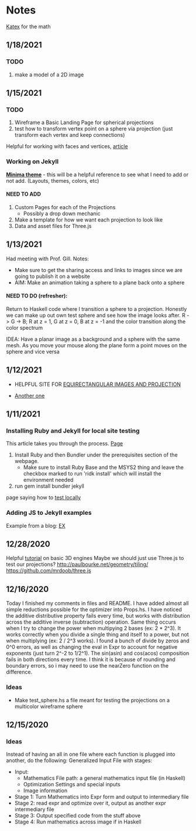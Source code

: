 # Notes

[Katex](https://docs.gitlab.com/ee/user/markdown.html#math) for the math

## 1/18/2021

### TODO
1. make a model of a 2D image

## 1/15/2021

### TODO
1. Wireframe a Basic Landing Page for spherical projections
2. test how to transform vertex point on a sphere via projection (just transform each vertex and keep connections)

Helpful for working with faces and vertices, [article](https://threejsfundamentals.org/threejs/lessons/threejs-custom-geometry.html)

### Working on Jekyll
**[Minima theme](https://github.com/jekyll/minima)** - this will be a helpful reference to see what I need to add or not add. (Layouts, themes, colors, etc)

#### NEED TO ADD
1. Custom Pages for each of the Projections
    - Possibly a drop down mechanic
2. Make a template for how we want each projection to look like
3. Data and asset files for Three.js

## 1/13/2021
Had meeting with Prof. Gill. Notes:
 - Make sure to get the sharing access and links to images since we are going to publish it on a website
 - AIM: Make an animation taking a sphere to a plane back onto a sphere

#### NEED TO DO (refresher):
Return to Haskell code where I transition a sphere to a projection. Honestly we can make up out own test sphere and see how the image looks after.
R -> G -> B;    R at z = 1, G at z = 0, B at z = -1 and the color transition along the color spectrum

IDEA: Have a planar image as a background and a sphere with the same mesh. As you move your mouse along the plane form a point moves on the sphere and vice versa

## 1/12/2021

- HELPFUL SITE FOR [EQUIRECTANGULAR IMAGES AND PROJECTION](https://www.maptoglobe.com/explore)

- [Another one](https://en.wikipedia.org/wiki/Equirectangular_projection#/media/File:Equirectangular_projection_SW.jpg)

## 1/11/2021
### Installing Ruby and Jekyll for local site testing
This article takes you through the process. [Page](https://docs.github.com/en/free-pro-team@latest/github/working-with-github-pages/creating-a-github-pages-site-with-jekyll#prerequisites)

1. Install Ruby and then Bundler under the prerequisites section of the webpage.
    - Make sure to install Ruby Base and the MSYS2 thing and leave the checkbox marked to run 'ridk install' which will install the environment needed
2. run gem install bundler jekyll

page saying how to [test locally](https://docs.github.com/en/free-pro-team@latest/github/working-with-github-pages/testing-your-github-pages-site-locally-with-jekyll)

### Adding JS to Jekyll examples
Example from a blog: [EX](https://blog.emmatosch.com/2016/03/09/using-custom-javascript-in-jekyll-blogs.html)

## 12/28/2020
Helpful [tutorial](https://gamedevelopment.tutsplus.com/series/lets-build-a-3d-graphics-software-engine--gamedev-12718) on basic 3D engines
Maybe we should just use Three.js to test our projections?
http://paulbourke.net/geometry/tiling/
https://github.com/mrdoob/three.js

## 12/16/2020
Today I finished my comments in files and README. I have added almost all simple reductions possible for the optimizer into Props.hs. I have noticed the additive distributive property fails every time, but works with distribution across the additive inverse (subtraction) operation. Same thing occurs when I try to change the power when multipying 2 bases (ex: 2 * 2^3). It works correctly when you divide a single thing and itself to a power, but not when multiplying (ex: 2 / 2^3 works). I found a bunch of divide by zeros and 0^0 errors, as well as changing the eval in Expr to account for negative exponents (just turn 2^-2 to 1/2^1). The sin(asin) and cos(acos) composition fails in both directions every time. I think it is because of rounding and boundary errors, so i may need to use the nearZero function on the difference.
### Ideas
- Make test_sphere.hs a file meant for testing the projections on a multicolor wireframe sphere

## 12/15/2020
### Ideas
Instead of having an all in one file where each function is plugged into another, do the following:
Generalized Input File with stages:
 - Input:
    - Mathematics File path: a general mathematics input file (in Haskell)
    - Optimization Settings and special inputs
    - Image information
 - Stage 1: Turn Mathematics into Expr form and output to intermediary file
 - Stage 2: read expr and optimize over it, output as another expr intermediary file
 - Stage 3: Output specified code from the stuff above
 - Stage 4: Run mathematics across image if in Haskell
